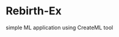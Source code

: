 # Rebirth-Ex
simple ML application using CreateML tool


<gif-player src="Documentation/screenGif.gif" speed="0.5" play></gif-player>
<gif-player src="Documentation/screenGif.gif" size="contain" prerender style="width:300px;height:200px"></gif-player>
